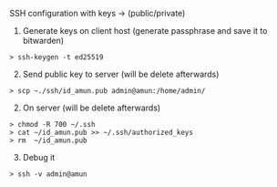 SSH configuration with keys -> (public/private)

1. Generate keys on client host (generate passphrase and save it to bitwarden)
```
> ssh-keygen -t ed25519
```

2. Send public key to server (will be delete afterwards)
```
> scp ~./ssh/id_amun.pub admin@amun:/home/admin/
```

2. On server (will be delete afterwards)
```
> chmod -R 700 ~/.ssh
> cat ~/id_amun.pub >> ~/.ssh/authorized_keys
> rm  ~/id_amun.pub
```

3. Debug it
```
> ssh -v admin@amun
```
